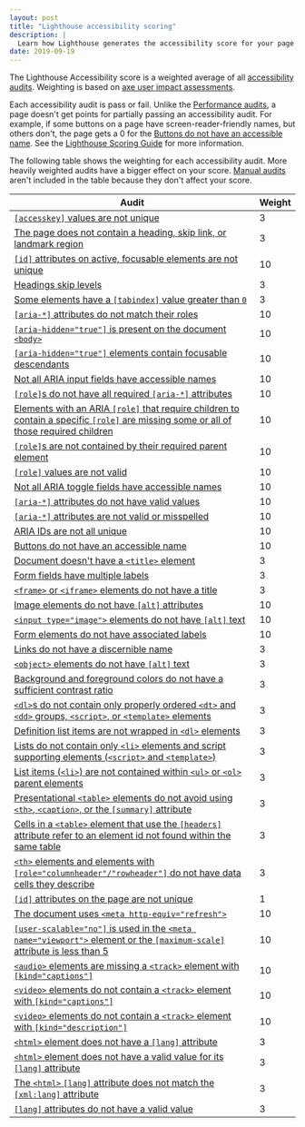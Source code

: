 ```yaml
---
layout: post
title: "Lighthouse accessibility scoring"
description: |
  Learn how Lighthouse generates the accessibility score for your page.
date: 2019-09-19
---
```


The Lighthouse Accessibility score is a weighted average
of all [accessibility audits](/lighthouse-accessibility).
Weighting is based on
[axe user impact assessments](https://github.com/dequelabs/axe-core/blob/develop/doc/rule-descriptions.md).

Each accessibility audit is pass or fail.
Unlike the [Performance audits](/lighthouse-performance),
a page doesn't get points for partially passing an accessibility audit.
For example, if some buttons on a page have screen-reader-friendly names,
but others don't, the page gets a 0 for the
[Buttons do not have an accessible name](//button-name/).
See the [Lighthouse Scoring Guide](https://developers.google.com/web/tools/lighthouse/v3/scoring#a11y)
for more information.

The following table shows the weighting for each accessibility audit.
More heavily weighted audits have a bigger effect on your score.
[Manual audits](http://localhost:8080/lighthouse-accessibility/#additional-items-to-manually-check)
aren't included in the table because they don't affect your score.

<div class="w-table-wrapper">
  <table>
    <thead>
      <tr>
        <th>Audit</th>
        <th>Weight</th>
      </tr>
    </thead>
    <tbody>
      <tr>
        <td><a href="/accesskeys/"><code>[accesskey]</code> values are not unique</a></td>
        <td>3</td>
      </tr>
      <tr>
        <td><a href="/bypass/">The page does not contain a heading, skip link, or landmark region</a></td>
        <td>3</td>
      </tr>
      <tr>
        <td><a href="/duplicate-id-active/"><code>[id]</code> attributes on active, focusable elements are not unique</a></td>
        <td>10</td>
      </tr>
      <tr>
        <td><a href="/heading-order">Headings skip levels</a></td>
        <td>3</td>
      </tr>
      <tr>
        <td><a href="/tabindex/">Some elements have a <code>[tabindex]</code> value greater than <code>0</code></a></td>
        <td>3</td>
      </tr>
      <tr>
        <td><a href="/aria-allowed-attr/"><code>[aria-*]</code> attributes do not match their roles</a></td>
        <td>10</td>
      </tr>
      <tr>
        <td><a href="/aria-hidden-body"><code>[aria-hidden="true"]</code> is present on the document <code>&#60;body&#62;</code></a></td>
        <td>10</td>
      </tr>
      <tr>
        <td><a href="/aria-hidden-focus"><code>[aria-hidden="true"]</code> elements contain focusable descendants</a></td>
        <td>10</td>
      </tr>
      <tr>
        <td><a href="/aria-input-field-name">Not all ARIA input fields have accessible names</a></td>
        <td>10</td>
      </tr>
      <tr>
        <td><a href="/aria-required-attr/"><code>[role]</code>s do not have all required <code>[aria-*]</code> attributes</a></td>
        <td>10</td>
      </tr>
      <tr>
        <td><a href="/aria-required-children/">Elements with an ARIA <code>[role]</code> that require children to contain a specific <code>[role]</code> are missing some or all of those required children</a></td>
        <td>10</td>
      </tr>
      <tr>
        <td><a href="/aria-required-parent/"><code>[role]</code>s are not contained by their required parent element</a></td>
        <td>10</td>
      </tr>
      <tr>
        <td><a href="/aria-roles/"><code>[role]</code> values are not valid</a></td>
        <td>10</td>
      </tr>
      <tr>
        <td><a href="/aria-toggle-field-name/">Not all ARIA toggle fields have accessible names</a></td>
        <td>10</td>
      </tr>
      <tr>
        <td><a href="/aria-valid-attr-value/"><code>[aria-*]</code> attributes do not have valid values</a></td>
        <td>10</td>
      </tr>
      <tr>
        <td><a href="/aria-valid-attr/"><code>[aria-*]</code> attributes are not valid or misspelled</a></td>
        <td>10</td>
      </tr>
      <tr>
        <td><a href="/duplicate-id-aria/">ARIA IDs are not all unique</a></td>
        <td>10</td>
      </tr>
      <tr>
        <td><a href="/button-name/">Buttons do not have an accessible name</a></td>
        <td>10</td>
      </tr>
      <tr>
        <td><a href="/document-title/">Document doesn't have a <code>&#60;title&#62;</code> element</a></td>
        <td>3</td>
      </tr>
      <tr>
        <td><a href="/form-field-multiple-labels">Form fields have multiple labels</a></td>
        <td>3</td>
      </tr>
      <tr>
        <td><a href="/frame-title/"><code>&#60;frame&#62;</code> or <code>&#60;iframe&#62;</code> elements do not have a title</a></td>
        <td>3</td>
      </tr>
      <tr>
        <td><a href="/image-alt/">Image elements do not have <code>[alt]</code> attributes</a></td>
        <td>10</td>
      </tr>
      <tr>
        <td><a href="/input-image-alt/"><code>&#60;input type="image"&#62;</code> elements do not have <code>[alt]</code> text</a></td>
        <td>10</td>
      </tr>
      <tr>
        <td><a href="/label/">Form elements do not have associated labels</a></td>
        <td>10</td>
      </tr>
      <tr>
        <td><a href="/link-name/">Links do not have a discernible name</a></td>
        <td>3</td>
      </tr>
      <tr>
        <td><a href="/object-alt/"><code>&#60;object&#62;</code> elements do not have <code>[alt]</code> text</a></td>
        <td>3</td>
      </tr>
      <tr>
        <td><a href="/color-contrast/">Background and foreground colors do not have a sufficient contrast ratio</a></td>
        <td>3</td>
      </tr>
      <tr>
        <td><a href="/definition-list/"><code>&#60;dl&#62;</code>s do not contain only properly ordered <code>&#60;dt&#62;</code> and <code>&#60;dd&#62;</code> groups, <code>&#60;script&#62;</code>, or <code>&#60;template&#62;</code> elements</a></td>
        <td>3</td>
      </tr>
      <tr>
        <td><a href="/dlitem/">Definition list items are not wrapped in <code>&#60;dl&#62;</code> elements</a></td>
        <td>3</td>
      </tr>
      <tr>
        <td><a href="/list/">Lists do not contain only <code>&#60;li&#62;</code> elements and script supporting elements (<code>&#60;script&#62;</code> and <code>&#60;template&#62;</code>)</a></td>
        <td>3</td>
      </tr>
      <tr>
        <td><a href="/listitem/">List items (<code>&#60;li&#62;</code>) are not contained within <code>&#60;ul&#62;</code> or <code>&#60;ol&#62;</code> parent elements</a></td>
        <td>3</td>
      </tr>
      <tr>
        <td><a href="/layout-table/">Presentational <code>&#60;table&#62;</code> elements do not avoid using <code>&#60;th&#62;</code>, <code>&#60;caption&#62;</code>, or the <code>[summary]</code> attribute</a></td>
        <td>3</td>
      </tr>
      <tr>
        <td><a href="/td-headers-attr/">Cells in a <code>&#60;table&#62;</code> element that use the <code>[headers]</code> attribute refer to an element id not found within the same table</a></td>
        <td>3</td>
      </tr>
      <tr>
        <td><a href="/th-has-data-cells/"><code>&#60;th&#62;</code> elements and elements with <code>[role="columnheader"/"rowheader"]</code> do not have data cells they describe</a></td>
        <td>3</td>
      </tr>
      <tr>
        <td><a href="/duplicate-id/"><code>[id]</code> attributes on the page are not unique</a></td>
        <td>1</td>
      </tr>
      <tr>
        <td><a href="/meta-refresh/">The document uses <code>&#60;meta http-equiv="refresh"&#62;</code></a></td>
        <td>10</td>
      </tr>
      <tr>
        <td><a href="/meta-viewport/"><code>[user-scalable="no"]</code> is used in the <code>&#60;meta name="viewport"&#62;</code> element or the <code>[maximum-scale]</code> attribute is less than 5</a></td>
        <td>10</td>
      </tr>
      <tr>
        <td><a href="/audio-caption/"><code>&#60;audio&#62;</code> elements are missing a <code>&#60;track&#62;</code> element with <code>[kind="captions"]</code></a></td>
        <td>10</td>
      </tr>
      <tr>
        <td><a href="/video-caption/"><code>&#60;video&#62;</code> elements do not contain a <code>&#60;track&#62;</code> element with <code>[kind="captions"]</code></a></td>
        <td>10</td>
      </tr>
      <tr>
        <td><a href="/video-description/"><code>&#60;video&#62;</code> elements do not contain a <code>&#60;track&#62;</code> element with <code>[kind="description"]</code></a></td>
        <td>10</td>
      </tr>
      <tr>
        <td><a href="/html-has-lang/"><code>&#60;html&#62;</code> element does not have a <code>[lang]</code> attribute</a></td>
        <td>3</td>
      </tr>
      <tr>
        <td><a href="/html-lang-valid/"><code>&#60;html&#62;</code> element does not have a valid value for its <code>[lang]</code> attribute</a></td>
        <td>3</td>
      </tr>
      <tr>
        <td><a href="/html-xml-lang-mismatch/">The <code>&#60;html&#62;</code> <code>[lang]</code> attribute does not match the <code>[xml:lang]</code> attribute</a></td>
        <td>3</td>
      </tr>
      <tr>
        <td><a href="/valid-lang/"><code>[lang]</code> attributes do not have a valid value</a></td>
        <td>3</td>
      </tr>
    </tbody>
  </table>
</div>
